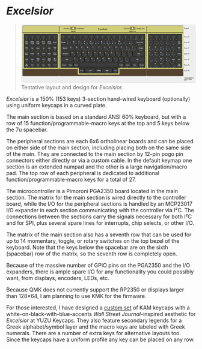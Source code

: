 # *Excelsior*
>![Excelsior](assets/excelsior.png)
>Tentative layout and design for *Excelsior*.

*Excelsior* is a 150% (153 keys) 3-section hand-wired keyboard (optionally) using uniform keycaps in a curved plate.

The main section is based on a standard ANSI 60% keyboard, but with a row of 15 function/programmable-macro keys at the top and 5 keys below the 7u spacebar.

The peripheral sections are each 6x6 ortholinear boards and can be placed on either side of the main section, including placing both on the same side of the main. They are connected to the main section by 12-pin pogo pin connectors either directly or via a custom cable. In the default keymap one section is an extended numpad and the other is a large navigation/macro pad. The top row of each peripheral is dedicated to additional function/programmable-macro keys for a total of 27.

The microcontroller is a Pimoroni PGA2350 board located in the main section. The matrix for the main section is wired directly to the controller board, while the I/O for the peripheral sections is handled by an MCP23017 I/O expander in each section communicating with the controller via I²C. The connections between the sections carry the signals necessary for both I²C and for SPI, plus several spare lines for interrupts, chip selects, or other I/O.

The matrix of the main section also has a seventh row that can be used for up to 14 momentary, toggle, or rotary switches on the top bezel of the keyboard. Note that the keys below the spacebar are on the sixth (spacebar) row of the matrix, so the seventh row is completely open.

Because of the massive number of GPIO pins on the PGA2350 and the I/O expanders, there is ample spare I/O for any functionality you could possibly want, from displays, encoders, LEDs, etc.

Because QMK does not currently support the RP2350 or displays larger than 128×64, I am planning to use KMK for the firmware.

For those interested, I have designed a [custom set](https://yuzukeycaps.com/c/f0f376b7-9989-43ee-8800-8b28918fe4d5) of KAM keycaps with a white-on-black-with-blue-accents *Wall Street Journal*-inspired aesthetic for *Excelsior* at YUZU Keycaps. They also feature secondary legends for a Greek alphabet/symbol layer and the macro keys are labeled with Greek numerals. There are a number of extra keys for alternative layouts too. Since the keycaps have a uniform profile any key can be placed on any row.